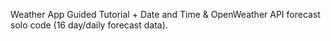 Weather App Guided Tutorial + Date and Time & OpenWeather API forecast solo code (16 day/daily forecast data). 
